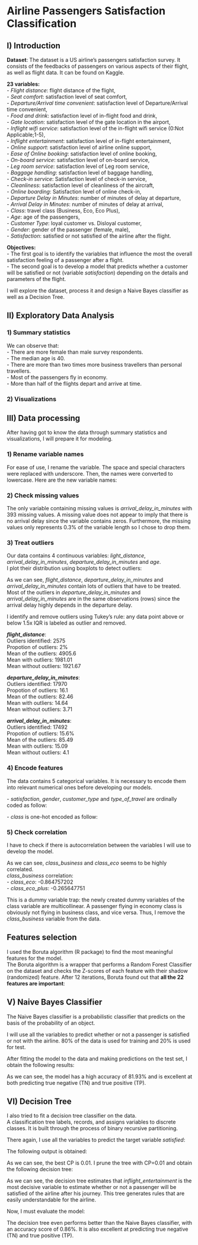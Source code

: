 <h1>Airline Passengers Satisfaction Classification</h1>

<h2>I) Introduction</h2>
<p><strong>Dataset</strong>: The dataset is a US airline’s passengers satisfaction survey. It consists of the feedbacks of passengers on various aspects of  their flight, as well as flight data. It can be found on Kaggle.</p>
<p><strong>23 variables:</strong><br>
-	<i>Flight distance</i>: flight distance of the flight, <br>
-	<i>Seat comfort</i>: satisfaction level of seat comfort, <br>
-	<i>Departure/Arrival time convenient</i>: satisfaction level of Departure/Arrival time convenient,<br>
-	<i>Food and drink</i>: satisfaction level of in-flight food and drink,<br>
-	<i>Gate location</i>: satisfaction level of the gate location in the airport, <br>
-	<i>Inflight wifi service</i>: satisfaction level of the in-flight wifi service (0:Not Applicable;1-5),<br>
-	<i>Inflight entertainment</i>: satisfaction level of in-flight entertainment,<br>
-	<i>Online support</i>: satisfaction level of airline online support, <br>
-	<i>Ease of Online booking</i>: satisfaction level of online booking,<br>
-	<i>On-board service</i>: satisfaction level of on-board service,<br>
-	<i>Leg room service</i>: satisfaction level of Leg room service,<br>
-	<i>Baggage handling</i>: satisfaction level of baggage handling,<br>
-	<i>Check-in service</i>: Satisfaction level of check-in service,<br>
-	<i>Cleanliness</i>: satisfaction level of cleanliness of the aircraft,<br>
-	<i>Online boarding</i>: Satisfaction level of online check-in,<br>
-	<i>Departure Delay in Minutes</i>: number of minutes of delay at departure, <br>
-	<i>Arrival Delay in Minutes</i>: number of minutes of delay at arrival, <br>
-	<i>Class</i>: travel class (Business, Eco, Eco Plus),<br>
-	<i>Age</i>: age of the passengers,<br>
-	<i>Customer Type</i>: loyal customer vs. Disloyal customer, <br>
-	<i>Gender</i>: gender of the passenger (female, male),<br>
-	<i>Satisfaction</i>: satisfied or not satisfied of the airline after the flight.</p>

<p><strong>Objectives:</strong><br>
- The first goal is to identify the variables that influence the most the overall satisfaction feeling of a passenger after a flight.<br>
- The second goal is to develop a model that predicts whether a customer will be satisfied or not (variable <i>satisfaction</i>) depending on the details and parameters of the flight.</p>

<p>I will explore the dataset, process it and design a Naive Bayes classifier as well as a Decision Tree.</p>

<h2>II) Exploratory Data Analysis</h2>
<h3>1) Summary statistics</h3>
<p>We can observe that:<br>
  - There are more female than male survey respondents.<br>
  - The median age is 40. <br>
  - There are more than two times more business travellers than personal travellers. <br>
  - Most of the passengers fly in economy. <br>
  - More than half of the flights depart and arrive at time.</p>

<h3>2) Visualizations</h3>

<h2>III) Data processing</h2>
<p>After having got to know the data through summary statistics and visualizations, I will prepare it for modeling.</p> 

<h3>1) Rename variable names</h3>
<p>For ease of use, I rename the variable. The space and special characters were replaced with underscore. Then, the names were converted to lowercase. Here are the new variable names:</p>

<h3>2) Check missing values</h3>
<p>The only variable containing missing values is <i>arrival_delay_in_minutes</i> with 393 missing values. A missing value does not appear to imply that there is no arrival delay since the variable contains zeros. Furthermore, the missing values only represents 0.3% of the variable length so I chose to drop them.</p>

<h3>3) Treat outliers</h3>
<p>Our data contains 4 continuous variables: <i>light_distance</i>, <i>arrival_delay_in_minutes</i>, <i>departure_delay_in_minutes</i> and <i>age</i>.<br>
I plot their distribution using boxplots to detect outliers:</p>

<p>As we can see, <i>flight_distance</i>, <i>departure_delay_in_minutes</i> and <i>arrival_delay_in_minutes</i> contain lots of outliers that have to be treated.<br>
Most of the outliers in <i>departure_delay_in_minutes</i> and <i>arrival_delay_in_minutes</i> are in the same observations (rows) since the arrival delay highly depends in the departure delay.</p>
<p>I identify and remove outliers using Tukey’s rule: any data point above or below 1.5x IQR is labeled as outlier and removed.</p>

<p><i><strong>flight_distance</strong></i>:<br>
Outliers identified: 2575 <br>
Propotion of outliers: 2%<br>
Mean of the outliers: 4905.6 <br>
Mean with outliers: 1981.01 <br>
Mean without outliers: 1921.67 </p>
  
<p><i><strong>departure_delay_in_minutes</strong></i>:<br>
Outliers identified: 17970 <br>
Propotion of outliers: 16.1 <br>
Mean of the outliers: 82.46 <br>
Mean with outliers: 14.64 <br>
Mean without outliers: 3.71 </p>

<p><i><strong>arrival_delay_in_minutes</strong></i>:<br>
Outliers identified: 17492 <br>
Propotion of outliers: 15.6%<br>
Mean of the outliers: 85.49 <br>
Mean with outliers: 15.09 <br>
Mean without outliers: 4.1 </p>

<h3>4) Encode features</h3>
<p>The data contains 5 categorical variables. It is necessary to encode them into relevant numerical ones before developing our models.</p>
<p>- <i>satisfaction</i>, <i>gender</i>, <i>customer_type</i> and <i>type_of_travel</i> are ordinally coded as follow:</p>
<p>- <i>class</i> is one-hot encoded as follow:

<h3>5) Check correlation</h3>
<p>I have to check if there is autocorrelation between the variables I will use to develop the model.</p>

<p>As we can see, <i>class_business</i> and <i>class_eco</i> seems to be highly correlated. <br>
  <i>class_business</i> correlation:<br>
  - <i>class_eco</i>: -0.864757202<br>
  - <i>class_eco_plus</i>: -0.265647751</p>
<p>This is a dummy variable trap: the newly created dummy variables of the class variable are multicollinear. A passenger flying in economy class is obviously not flying in business class, and vice versa. Thus, I remove the <i>class_business</i> variable from the data.</p>

<h2>Features selection</h2>
<p>I used the Boruta algorithm (R package) to find the most meaningful features for the model.<br>
The Boruta algorithm is a wrapper that performs a Random Forest Classifier on the dataset and checks the Z-scores of each feature with their shadow (randomized) feature. After 12 iterations, Boruta found out that <strong>all the 22 features are important</strong>:</p>

<h2>V) Naive Bayes Classifier</h2>
<p>The Naive Bayes classifier is a probabilistic classifier that predicts on the basis of the probability of an object.</p>
<p>I will use all the variables to predict whether or not a passenger is satisfied or not with the airline. 80% of the data is used for training and 20% is used for test.</p>

<p>After fitting the model to the data and making predictions on the test set, I obtain the following results:</p>

<p>As we can see, the model has a high accuracy of 81.93% and is excellent at both predicting true negative (TN) and true positive (TP).</p>

<h2>VI) Decision Tree</h2>
<p>I also tried to fit a decision tree classifier on the data.<br>
A classification tree labels, records, and assigns variables to discrete classes. It is built through the process of binary recursive partitioning.</p> 

<p>There again, I use all the variables to predict the target variable <i>satisfied</i>:</p>

<p>The following output is obtained:</p>

<p>As we can see, the best CP is 0.01. I prune the tree with CP=0.01 and obtain the following decision tree:</p>

<p>As we can see, the decision tree estimates that <i>inflight_entertainment</i> is the most decisive variable to estimate whether or not a passenger will be satisfied of the airline after his journey. This tree generates rules that are easily understandable for the airline.</p>

<p>Now, I must evaluate the model:</p>

<p>The decision tree even performs better than the Naive Bayes classifier, with an accuracy score of 0.86%. It is also excellent at predicting true negative (TN) and true positive (TP).</p>




